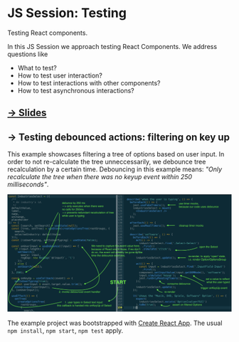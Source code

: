 # JS Session: Testing

Testing React components.


In this JS Session we approach testing React Components. We address questions like

* What to test?
* How to test user interaction?
* How to test interactions with other components?
* How to test asynchronous interactions?

## [→ Slides](slides.pdf)

## → Testing debounced actions: filtering on key up

This example showcases filtering a tree of options based on user input. In order to not re-calculate the tree unneccessarily, we debounce tree recalculation by a certain time. Debouncing in this example means: _"Only recalculate the tree when there was no keyup event within 250 milliseconds"_.

![](testing-debounce.png)

The example project was bootstrapped with [Create React App](https://github.com/facebook/create-react-app). The usual `npm install`, `npm start`, `npm test` apply.
